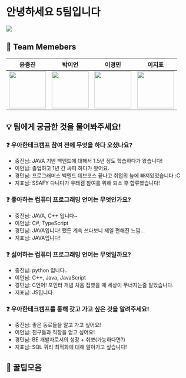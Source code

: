 # 안녕하세요 5팀입니다
![](https://github.com/woowa-techcamp-2024/hello-kariskan-hellomatia-tidavid1-Lechros/assets/85854384/4fb02e43-aa27-463d-8c0c-61b14f36390c)

## 👀 Team Memebers

<div align="center">

| <center>윤중진</center>                                                                                  | <center>박이언</center>                                                                                | <center>이경민</center>                                                                                  | <center>이지표</center>                                                                                      |
|-------------------------------------------------------------------------------------------------------|-----------------------------------------------------------------------------------------------------|-------------------------------------------------------------------------------------------------------|-----------------------------------------------------------------------------------------------------------|
| <a href="https://github.com/kariskan"><img width="100px" src="https://github.com/kariskan.png" /></a> | <a href="https://github.com/Lechros"><img width="100px" src="https://github.com/Lechros.png" /></a> | <a href="https://github.com/tidavid1"><img width="100px" src="https://github.com/tidavid1.png" /></a> | <a href="https://github.com/hellomatia"><img width="100px" src="https://github.com/hellomatia.png" /></a> |

</div>

## 💡 팀에게 궁금한 것을 물어봐주세요!

### ❓ 우아한테크캠프 참여 전에 무엇을 하다 오셨나요?

- 중진님: JAVA 기반 백엔드에 대해서 1.5년 정도 학습하다가 왔습니다!
- 이언님: 졸업하고 1년 간 싸피 하다가 왔어요.
- 경민님: 프로그래머스 백엔드 데브코스 끝나고 취업의 늪에 빠져있었습니다 :C
- 지표님: SSAFY 다니다가 우태캠 참여를 위해 퇴소 후 합류했습니다!

### ❓ 좋아하는 컴퓨터 프로그래밍 언어는 무엇인가요?

- 중진님: JAVA, C++ 입니다~
- 이언님: C#, TypeScript
- 경민님: JAVA입니다! 쨌든 계속 쓰다보니 제일 편해진 느낌...
- 지표님: JAVA입니다!

### ❓ 싫어하는 컴퓨터 프로그래밍 언어는 무엇일까요?

- 중진님: python 입니다..
- 이언님: C++, Java, JavaScript
- 경민님: C언어! 포인터 개념 처음 접했을 때 세상이 무너지는줄 알았습니다.
- 지표님: JS입니다.

### ❓ 우아한테크캠프를 통해 갖고 가고 싶은 것을 알려주세요!

- 중진님: 좋은 동료들을 알고 가고 싶어요!
- 이언님: 친구들과 직장을 얻고 싶어요!
- 경민님: BE 개발자로서의 성장 + 취뽀(가능하다면?)
- 지표님: SQL 쿼리 최적화에 대해 알아가고 싶습니다!

## 🍯 꿀팁모음
